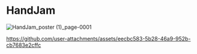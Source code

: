 # HandJam

![HandJam_poster (1)_page-0001](https://github.com/user-attachments/assets/8d5ac183-eab1-4a1a-a7e6-452af72016f9)

https://github.com/user-attachments/assets/eecbc583-5b28-46a9-952b-cb7683e2cffc


